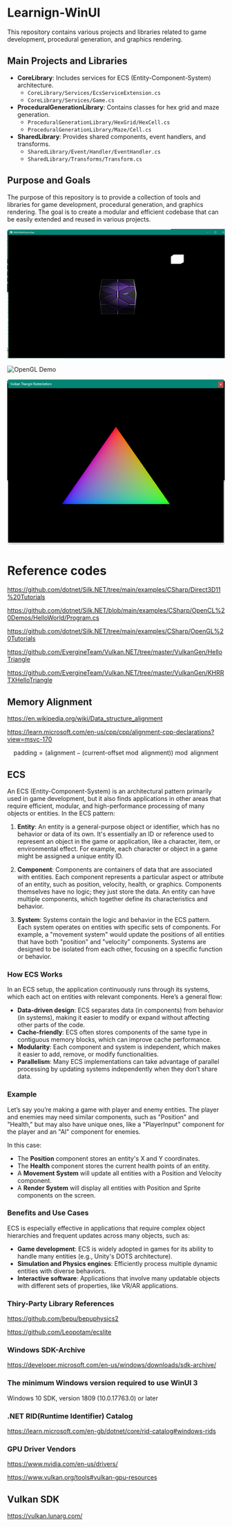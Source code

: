 # Learnign-WinUI

This repository contains various projects and libraries related to game development, procedural generation, and graphics rendering.

## Main Projects and Libraries

- **CoreLibrary**: Includes services for ECS (Entity-Component-System) architecture.
  - `CoreLibrary/Services/EcsServiceExtension.cs`
  - `CoreLibrary/Services/Game.cs`
- **ProceduralGenerationLibrary**: Contains classes for hex grid and maze generation.
  - `ProceduralGenerationLibrary/HexGrid/HexCell.cs`
  - `ProceduralGenerationLibrary/Maze/Cell.cs`
- **SharedLibrary**: Provides shared components, event handlers, and transforms.
  - `SharedLibrary/Event/Handler/EventHandler.cs`
  - `SharedLibrary/Transforms/Transform.cs`

## Purpose and Goals

The purpose of this repository is to provide a collection of tools and libraries for game development, procedural generation, and graphics rendering. The goal is to create a modular and efficient codebase that can be easily extended and reused in various projects.

![OpenGL](OpenGL.PNG)

![OpenGL Demo](docs/Animation.gif)

![Vulkan](Vulkan.PNG)


# Reference codes




<https://github.com/dotnet/Silk.NET/tree/main/examples/CSharp/Direct3D11%20Tutorials>

<https://github.com/dotnet/Silk.NET/blob/main/examples/CSharp/OpenCL%20Demos/HelloWorld/Program.cs>

<https://github.com/dotnet/Silk.NET/tree/main/examples/CSharp/OpenGL%20Tutorials>

<https://github.com/EvergineTeam/Vulkan.NET/tree/master/VulkanGen/HelloTriangle>

<https://github.com/EvergineTeam/Vulkan.NET/tree/master/VulkanGen/KHRRTXHelloTriangle>


## Memory Alignment

<https://en.wikipedia.org/wiki/Data_structure_alignment>

<https://learn.microsoft.com/en-us/cpp/cpp/alignment-cpp-declarations?view=msvc-170>

$$
\text{padding} = (\text{alignment} - (\text{current-offset} \bmod \text{alignment})) \bmod \text{alignment}
$$


## ECS

An ECS (Entity-Component-System) is an architectural pattern primarily used in game development, but it also finds applications in other areas that require efficient, modular, and high-performance processing of many objects or entities. In the ECS pattern:

1. **Entity**: An entity is a general-purpose object or identifier, which has no behavior or data of its own. It's essentially an ID or reference used to represent an object in the game or application, like a character, item, or environmental effect. For example, each character or object in a game might be assigned a unique entity ID.

2. **Component**: Components are containers of data that are associated with entities. Each component represents a particular aspect or attribute of an entity, such as position, velocity, health, or graphics. Components themselves have no logic; they just store the data. An entity can have multiple components, which together define its characteristics and behavior.

3. **System**: Systems contain the logic and behavior in the ECS pattern. Each system operates on entities with specific sets of components. For example, a "movement system" would update the positions of all entities that have both "position" and "velocity" components. Systems are designed to be isolated from each other, focusing on a specific function or behavior.

### How ECS Works

In an ECS setup, the application continuously runs through its systems, which each act on entities with relevant components. Here’s a general flow:

- **Data-driven design**: ECS separates data (in components) from behavior (in systems), making it easier to modify or expand without affecting other parts of the code.
- **Cache-friendly**: ECS often stores components of the same type in contiguous memory blocks, which can improve cache performance.
- **Modularity**: Each component and system is independent, which makes it easier to add, remove, or modify functionalities.
- **Parallelism**: Many ECS implementations can take advantage of parallel processing by updating systems independently when they don’t share data.

### Example

Let’s say you’re making a game with player and enemy entities. The player and enemies may need similar components, such as "Position" and "Health," but may also have unique ones, like a "PlayerInput" component for the player and an "AI" component for enemies.

In this case:

- The **Position** component stores an entity's X and Y coordinates.
- The **Health** component stores the current health points of an entity.
- A **Movement System** will update all entities with a Position and Velocity component.
- A **Render System** will display all entities with Position and Sprite components on the screen.

### Benefits and Use Cases

ECS is especially effective in applications that require complex object hierarchies and frequent updates across many objects, such as:

- **Game development**: ECS is widely adopted in games for its ability to handle many entities (e.g., Unity's DOTS architecture).
- **Simulation and Physics engines**: Efficiently process multiple dynamic entities with diverse behaviors.
- **Interactive software**: Applications that involve many updatable objects with different sets of properties, like VR/AR applications.

### Thiry-Party Library References

<https://github.com/bepu/bepuphysics2>

<https://github.com/Leopotam/ecslite>

### Windows SDK-Archive

<https://developer.microsoft.com/en-us/windows/downloads/sdk-archive/>

### The minimum Windows version required to use WinUI 3

Windows 10 SDK, version 1809 (10.0.17763.0) or later

### .NET RID(Runtime Identifier) Catalog

<https://learn.microsoft.com/en-gb/dotnet/core/rid-catalog#windows-rids>

### GPU Driver Vendors

<https://www.nvidia.com/en-us/drivers/>

<https://www.vulkan.org/tools#vulkan-gpu-resources>

## Vulkan SDK

<https://vulkan.lunarg.com/>
